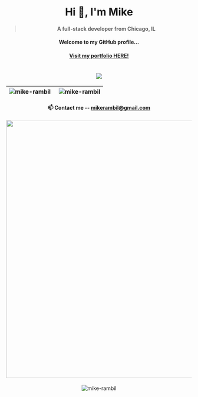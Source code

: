 




<div align="center">

#  &nbsp; Hi 👋, I'm Mike &nbsp; 
</div>

<h4 align="center">  
  
> A full-stack developer from Chicago, IL


</h4>
<h4 align="center"> 
Welcome to my GitHub profile...
<br/>
</h4>

<h4 align="center">  
<a  align="center" href='https://micheal-palliparambil.vercel.app/'>Visit my portfolio HERE!</a>
</h4>




<h1 align="center">
  <img src="https://readme-typing-svg.herokuapp.com/?font=Fira+Code&size=30&center=true&vCenter=true&width=800&height=60&duration=4000&lines=Hey+You!+👋;nvim+~/.zshrc;+tmux+new+-s+Productivity;Compiling+life+with+-O3;+BTW+I+use+Arch+Linux" />
</h1>


|<div align="center"><img align="left" src="https://github-readme-streak-stats.herokuapp.com/?user=mike-rambil&" alt="mike-rambil" /></div>|<img align="right" src="https://github-readme-stats.vercel.app/api/top-langs?username=mike-rambil&show_icons=true&locale=en&layout=compact" alt="mike-rambil" />|
| ------------- | ------------- |








<h4 align="center">📫 Contact me -- <a href="mailto:mikerambil@gmail.com">mikerambil@gmail.com</a></h4>

<h4 align="center">
<img src="https://user-images.githubusercontent.com/74038190/212284100-561aa473-3905-4a80-b561-0d28506553ee.gif" width="700"></div>
</h4> 

<div align="center">
<p align="center"> <img src="https://komarev.com/ghpvc/?username=mike-rambil&label=Profile%20views&color=0e75b6&style=flat" alt="mike-rambil" /> </p>
</div>

